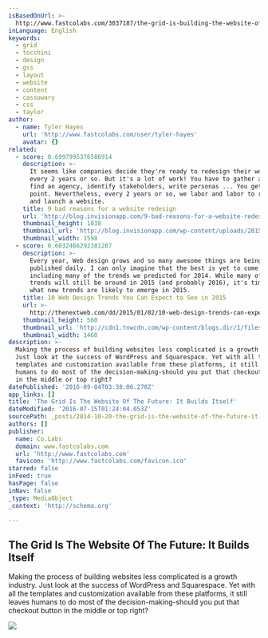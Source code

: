 ```yaml
---
isBasedOnUrl: >-
  http://www.fastcolabs.com/3037187/the-grid-is-building-the-website-of-the-future-it-designs-itself
inLanguage: English
keywords:
  - grid
  - tocchini
  - design
  - gss
  - layout
  - website
  - content
  - cassowary
  - css
  - taylor
author:
  - name: Tyler Hayes
    url: 'http://www.fastcolabs.com/user/tyler-hayes'
    avatar: {}
related:
  - score: 0.6997995376586914
    description: >-
      It seems like companies decide they're ready to redesign their website
      every 2 years or so. But it's a lot of work! You have to gather a team,
      find an agency, identify stakeholders, write personas ... You get the
      point. Nevertheless, every 2 years or so, we labor and labor to redesign
      and launch a website.
    title: 9 bad reasons for a website redesign
    url: 'http://blog.invisionapp.com/9-bad-reasons-for-a-website-redesign/'
    thumbnail_height: 1038
    thumbnail_url: 'http://blog.invisionapp.com/wp-content/uploads/2015/01/trendy.png'
    thumbnail_width: 1598
  - score: 0.6032466292381287
    description: >-
      Every year, Web design grows and so many awesome things are being
      published daily. I can only imagine that the best is yet to come in 2015,
      including many of the trends we predicted for 2014. While many of those
      trends will still be around in 2015 (and probably 2016), it's time to see
      what new trends are likely to emerge in 2015.
    title: 10 Web Design Trends You Can Expect to See in 2015
    url: >-
      http://thenextweb.com/dd/2015/01/02/10-web-design-trends-can-expect-see-2015/
    thumbnail_height: 560
    thumbnail_url: 'http://cdn1.tnwcdn.com/wp-content/blogs.dir/1/files/2014/12/webdesign.jpg'
    thumbnail_width: 1460
description: >-
  Making the process of building websites less complicated is a growth industry.
  Just look at the success of WordPress and Squarespace. Yet with all the
  templates and customization available from these platforms, it still leaves
  humans to do most of the decision-making-should you put that checkout button
  in the middle or top right?
datePublished: '2016-09-04T03:38:06.278Z'
app_links: []
title: 'The Grid Is The Website Of The Future: It Builds Itself'
dateModified: '2016-07-15T01:24:04.053Z'
sourcePath: _posts/2014-10-20-the-grid-is-the-website-of-the-future-it-builds-itself.md
authors: []
publisher:
  name: Co.Labs
  domain: www.fastcolabs.com
  url: 'http://www.fastcolabs.com'
  favicon: 'http://www.fastcolabs.com/favicon.ico'
starred: false
inFeed: true
hasPage: false
inNav: false
_type: MediaObject
_context: 'http://schema.org'

---
```

<article style=""><h1>The Grid Is The Website Of The Future: It Builds Itself</h1><p>Making the process of building websites less complicated is a growth industry. Just look at the success of WordPress and Squarespace. Yet with all the templates and customization available from these platforms, it still leaves humans to do most of the decision-making-should you put that checkout button in the middle or top right?</p><img src="http://g.fastcompany.net/multisite_files/fastcompany/imagecache/1280/poster/2014/10/3037187-poster-p-2-the-grid-is-building-the-website-of-the-future-it-designs-itself.jpg" /></article>